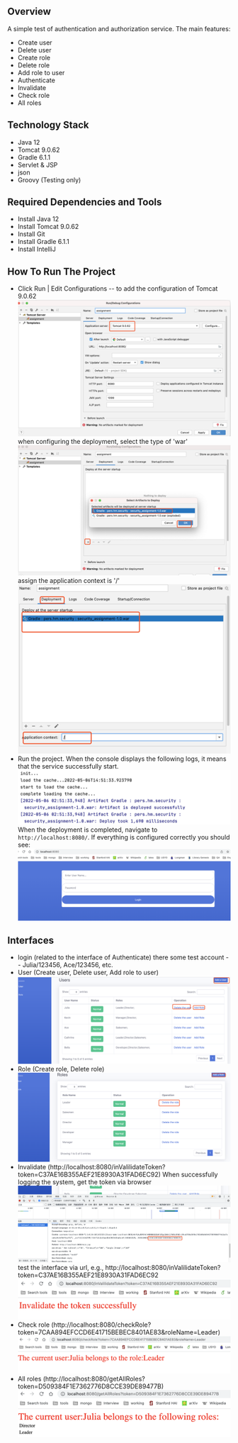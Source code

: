 Overview
------------

A simple test of authentication and authorization service. The main features:
* Create user
* Delete user
* Create role
* Delete role
* Add role to user
* Authenticate
* Invalidate
* Check role
* All roles

Technology Stack
------------
* Java 12
* Tomcat 9.0.62
* Gradle 6.1.1
* Servlet & JSP
* json
* Groovy (Testing only)



Required Dependencies and Tools
-------------------------
* Install Java 12
* Install Tomcat 9.0.62
* Install Git 
* Install Gradle 6.1.1 
* Install IntelliJ


How To Run The Project
-------------------------
* Click Run | Edit Configurations -- to add the configuration of Tomcat 9.0.62
![tomcat_config](docs/tomcatConfig1.jpg)
when configuring the deployment, select the type of 'war'
![tomcat_config](docs/tomcatConfig2.jpg)
assign the application context is '/'
![tomcat_config](docs/tomcatConfig3.jpg)
* Run the project. 
When the console displays the following logs, it means that the service successfully start.
![tomcat_config](docs/run.jpg)
When the deployment is completed, navigate to `http://localhost:8080/`. If everything is configured correctly you should see:
![tomcat_config](docs/index.jpg) 

Interfaces
-------------------------
* login (related to the interface of Authenticate)
   there some test account -- Julia/123456, Ace/123456, etc.
* User (Create user, Delete user, Add role to user)
![tomcat_config](docs/user.jpg)
* Role (Create role, Delete role)
![tomcat_config](docs/role.jpg)
* Invalidate (http://localhost:8080/inValilidateToken?token=C37AE16B355AEF21E8930A31FAD6EC92)
When successfully logging the system, get the token via browser
![tomcat_config](docs/token.jpg)
test the interface via url, e.g., http://localhost:8080/inValilidateToken?token=C37AE16B355AEF21E8930A31FAD6EC92
![tomcat_config](docs/Invalidate.jpg)
* Check role (http://localhost:8080/checkRole?token=7CAA894EFCCD6E41715BEBEC8401AE83&roleName=Leader)
![tomcat_config](docs/Checkrole.jpg)
* All roles (http://localhost:8080/getAllRoles?token=D509384F1E7362776D8CCE39DE89477B)
![tomcat_config](docs/Allroles.jpg)